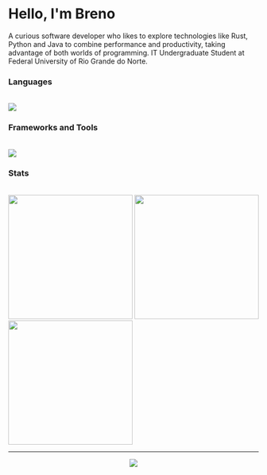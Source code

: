 <h1>Hello, I'm Breno</h1>

<p>A curious software developer who likes to explore technologies like Rust, Python and Java to combine performance
and productivity, taking advantage of both worlds of programming. IT Undergraduate Student at Federal University of Rio Grande do Norte.</p>

<h3>Languages</h3><br>

<img src="https://skillicons.dev/icons?i=java,rust,python">

<h3>Frameworks and Tools</h3><br>

<img src="https://skillicons.dev/icons?i=spring,firebase,postgres,docker,tensorflow,arduino">

<h3>Stats</h3>

<p>
          <br>
          <img src="http://github-profile-summary-cards.vercel.app/api/cards/stats?username=brevex&theme=gotham" href="http://github.com/brevex" style="width: 250px;">
          <img src="http://github-profile-summary-cards.vercel.app/api/cards/most-commit-language?username=brevex&theme=gotham" href="http://github.com/brevex" style="width: 250px;">
          <img src="http://github-profile-summary-cards.vercel.app/api/cards/productive-time?username=brevex&theme=gotham&utcOffset=8" href="http://github.com/brevex" style="width: 250px;">
</p><hr>

<p align="center">
          <a href="https://www.linkedin.com/in/brenobDev/"><img src="https://img.shields.io/badge/LinkedIn-0077B5?style=for-the-badge&logo=linkedin&logoColor=white"></a>
</p>
